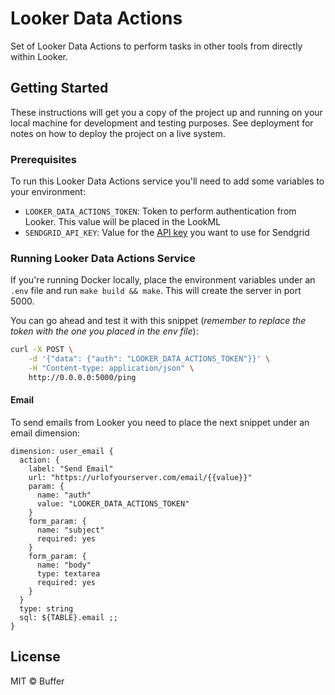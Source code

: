 # Looker Data Actions

Set of Looker Data Actions to perform tasks in other tools from directly within
Looker.

## Getting Started

These instructions will get you a copy of the project up and running on your
local machine for development and testing purposes. See deployment for notes on
how to deploy the project on a live system.

### Prerequisites

To run this Looker Data Actions service you'll need to add some variables to
your environment:

- `LOOKER_DATA_ACTIONS_TOKEN`: Token to perform authentication from Looker.
  This value will be placed in the LookML
- `SENDGRID_API_KEY`: Value for the [API key](https://app.sendgrid.com/settings/api_keys) you want to use for Sendgrid

### Running Looker Data Actions Service

If you're running Docker locally, place the environment variables under an
`.env` file and run `make build && make`. This will create the server in
port 5000.

You can go ahead and test it with this snippet (_remember to replace the token
with the one you placed in the env file_):

```bash
curl -X POST \
    -d '{"data": {"auth": "LOOKER_DATA_ACTIONS_TOKEN"}}' \
    -H "Content-type: application/json" \
    http://0.0.0.0:5000/ping
```

#### Email

To send emails from Looker you need to place the next snippet under an email
dimension:

```
dimension: user_email {
  action: {
    label: "Send Email"
    url: "https://urlofyourserver.com/email/{{value}}"
    param: {
      name: "auth"
      value: "LOOKER_DATA_ACTIONS_TOKEN"
    }
    form_param: {
      name: "subject"
      required: yes
    }
    form_param: {
      name: "body"
      type: textarea
      required: yes
    }
  }
  type: string
  sql: ${TABLE}.email ;;
}
```

## License

MIT © Buffer
